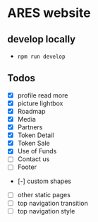 # ARES website

## develop locally
* `npm run develop`

## Todos
* [x] profile read more
* [x] picture lightbox
* [x] Roadmap
* [x] Media
* [x] Partners
* [x] Token Detail
* [x] Token Sale
* [x] Use of Funds
* [ ] Contact us
* [ ] Footer
* [-] custom shapes
* [ ] other static pages
* [ ] top navigation transition
* [ ] top navigation style
